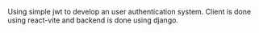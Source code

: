 Using simple jwt to develop an user authentication system. Client is done using react-vite and backend is done using django.
